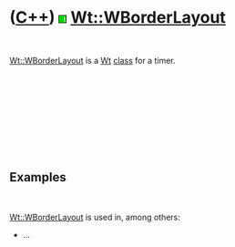 



 

 

 

 

 

([C++](Cpp.md)) ![Wt](PicWt.png) [Wt::WBorderLayout](CppWBorderLayout.md)
===========================================================================

 

[Wt::WBorderLayout](CppWBorderLayout.md) is a [Wt](CppWt.md)
[class](CppClass.md) for a timer.

 

 

 

 

 

Examples
--------

 

[Wt::WBorderLayout](CppWBorderLayout.md) is used in, among others:

-   ...

 

 

 

 

 





 




